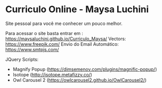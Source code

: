# Curriculo Online - Maysa Luchini

Site pessoal para você me conhecer um pouco melhor.

Para acessar o site basta entrar em : https://maysaluchini.github.io/Curriculo_Maysa/
Vectors: https://www.freepik.com/
Envio do Email Automático: https://www.smtpjs.com/

JQuery Scripts:
- Magnify Popup (https://dimsemenov.com/plugins/magnific-popup/)
- Isotope (http://isotope.metafizzy.co/)
- Owl Carousel 2 (https://owlcarousel2.github.io/OwlCarousel2/)
